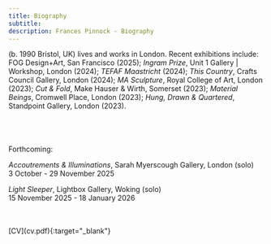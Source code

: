 ```yaml
---
title: Biography
subtitle: 
description: Frances Pinnock - Biography
---  
```


  
  
(b. 1990 Bristol, UK) lives and works in London. Recent exhibitions include: FOG Design+Art, San Francisco (2025); _Ingram Prize_, Unit 1 Gallery | Workshop, London (2024); _TEFAF Maastricht_ (2024); _This Country_, Crafts Council Gallery, London (2024); _MA Sculpture_, Royal College of Art, London (2023); _Cut & Fold_, Make Hauser & Wirth, Somerset (2023); _Material Beings_, Cromwell Place, London (2023); _Hung, Drawn & Quartered_, Standpoint Gallery, London (2023).  
<br/>  
<br/>  
Forthcoming:  

_Accoutrements & Illuminations_, Sarah Myerscough Gallery, London (solo)  
3 October - 29 November 2025  

_Light Sleeper_, Lightbox Gallery, Woking (solo)  
15 November 2025 - 18 January 2026  

<br/>  
<br/>  
[CV](cv.pdf){:target="_blank"}


   
 




 









  










 



  










 











